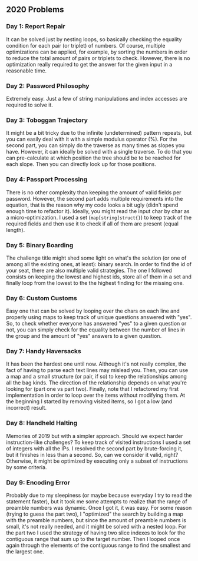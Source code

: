 ## 2020 Problems

### Day 1: Report Repair

It can be solved just by nesting loops, so basically checking the equality condition for each pair (or triplet) of
numbers. Of course, multiple optimizations can be applied, for example, by sorting the numbers in order to reduce
the total amount of pairs or triplets to check. However, there is no optimization really required to get the answer for
the given input in a reasonable time.

### Day 2: Password Philosophy

Extremely easy. Just a few of string manipulations and index accesses are required to solve it.

### Day 3: Toboggan Trajectory

It might be a bit tricky due to the infinite (undetermined) pattern repeats, but you can easily deal with it with a
simple modulus operator (%). For the second part, you can simply do the traverse as many times as slopes you have.
However, it can ideally be solved with a single traverse. To do that you can pre-calculate at which position the
tree should be to be reached for each slope. Then you can directly look up for those positions.

### Day 4: Passport Processing

There is no other complexity than keeping the amount of valid fields per password. However, the second part adds multiple
requirements into the equation, that is the reason why my code looks a bit ugly (didn't spend enough time to refactor it).
Ideally, you might read the input char by char as a micro-optimization. I used a set (`map[string]struct{}`) to keep
track of the required fields and then use it to check if all of them are present (equal length).

### Day 5: Binary Boarding

The challenge title might shed some light on what's the solution (or one of among all the existing ones, at least):
binary search. In order to find the id of your seat, there are also multiple valid strategies. The one I followed
consists on keeping the lowest and highest ids, store all of them in a set and finally loop from the lowest to the
the highest finding for the missing one.

### Day 6: Custom Customs

Easy one that can be solved by looping over the chars on each line and properly using maps to keep track of unique 
questions answered with "yes". So, to check whether everyone has answered "yes" to a given question or not, you can
simply check for the equality between the number of lines in the group and the amount of "yes" answers to a given
question.

### Day 7: Handy Haversacks

It has been the hardest one until now. Although it's not really complex, the fact of having to parse each text lines may
mislead you. Then, you can use a map and a small structure (or pair, if so) to keep the relationships among all the bag
kinds. The direction of the relationship depends on what you're looking for (part one vs part two). Finally, note that
I refactored my first implementation in order to loop over the items without modifying them. At the beginning I started
by removing visited items, so I got a low (and incorrect) result.

### Day 8: Handheld Halting

Memories of 2019 but with a simpler approach. Should we expect harder instruction-like challenges? To keep track of
visited instructions I used a set of integers with all the IPs. I resolved the second part by brute-forcing it, but it
finishes in less than a second. So, can we consider it valid, right? Otherwise, it might be optimized by executing only
a subset of instructions by some criteria.

### Day 9: Encoding Error

Probably due to my sleepiness (or maybe because everyday I try to read the statement faster), but it took me some attempts
to realize that the range of preamble numbers was dynamic. Once I got it, it was easy. For some reason (trying to guess the
part two), I "optimized" the search by building a map with the preamble numbers, but since the amount of preamble numbers
is small, it's not really needed, and it might be solved with a nested loop. For the part two I used the strategy of having
two slice indexes to look for the contiguous range that sum up to the target number. Then I looped once again through the
elements of the contiguous range to find the smallest and the largest one.